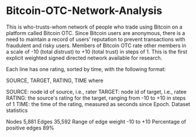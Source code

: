 # Bitcoin-OTC-Network-Analysis

This is who-trusts-whom network of people who trade using Bitcoin on a platform called Bitcoin OTC. Since Bitcoin users are anonymous, there is a need to maintain a record of users' reputation to prevent transactions with fraudulent and risky users. Members of Bitcoin OTC rate other members in a scale of -10 (total distrust) to +10 (total trust) in steps of 1. This is the first explicit weighted signed directed network available for research.

Each line has one rating, sorted by time, with the following format:

SOURCE, TARGET, RATING, TIME where

SOURCE: node id of source, i.e., rater
TARGET: node id of target, i.e., ratee
RATING: the source's rating for the target, ranging from -10 to +10 in steps of 1
TIME: the time of the rating, measured as seconds since Epoch.
Dataset statistics

Nodes                                 5,881
Edges                                35,592
Range of edge weight             -10 to +10
Percentage of positive edges            89%
